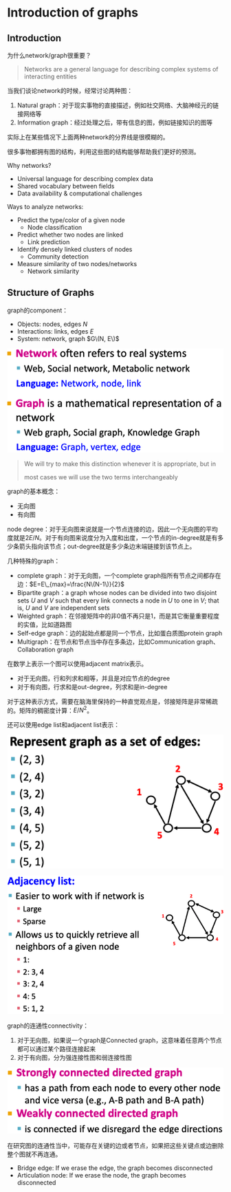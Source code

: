 # Introduction of graphs

## Introduction

为什么network/graph很重要？

> Networks are a general language for describing complex systems of interacting entities

当我们谈论network的时候，经常讨论两种图：

1. Natural graph：对于现实事物的直接描述，例如社交网络、大脑神经元的链接网络等
2. Information graph：经过处理之后，带有信息的图，例如链接知识的图等

实际上在某些情况下上面两种network的分界线是很模糊的。

很多事物都拥有图的结构，利用这些图的结构能够帮助我们更好的预测。

Why networks?

* Universal language for describing complex data
* Shared vocabulary between fields
* Data availability & computational challenges

Ways to analyze networks:

* Predict the type/color of a given node
  * Node classification
* Predict whether two nodes are linked
  * Link prediction
* Identify densely linked clusters of nodes
  * Community detection
* Measure similarity of two nodes/networks
  * Network similarity

## Structure of Graphs

graph的component：

* Objects: nodes, edges    $N$
* Interactions: links, edges    $E$
* System: network, graph     $G\(N, E\)$

![image-20210309193044665](../../.gitbook/assets/image-20210309193044665.png)

> We will try to make this distinction whenever it is appropriate, but in
>
> most cases we will use the two terms interchangeably

graph的基本概念：

* 无向图
* 有向图

node degree：对于无向图来说就是一个节点连接的边，因此一个无向图的平均度就是$2E/N$。对于有向图来说度分为入度和出度，一个节点的in-degree就是有多少条箭头指向该节点；out-degree就是多少条边末端链接到该节点上。

几种特殊的graph：

* complete graph：对于无向图，一个complete graph指所有节点之间都存在边：$E=E\_{max}=\frac{N\(N-1\)}{2}$
* Bipartite graph：a graph whose nodes can be divided into two disjoint sets $U$ and $V$ such that every link connects a node in $U$ to one in $V$; that is, $U$ and $V$ are independent sets
* Weighted graph：在邻接矩阵中的非0值不再只是1，而是其它衡量重要程度的实值，比如道路图
* Self-edge graph：边的起始点都是同一个节点，比如蛋白质图protein graph
* Multigraph：在节点和节点当中存在多条边，比如Communication graph、Collaboration graph

在数学上表示一个图可以使用adjacent matrix表示。

* 对于无向图，行和列求和相等，并且是对应节点的degree
* 对于有向图，行求和是out-degree，列求和是in-degree

对于这种表示方式，需要在脑海里保持的一种直觉观点是，邻接矩阵是非常稀疏的。矩阵的稠密度计算：$E/N^2$。

还可以使用edge list和adjacent list表示：

![image-20210309203007866](../../.gitbook/assets/image-20210309203007866.png)

![image-20210309203034763](../../.gitbook/assets/image-20210309203034763.png)

graph的连通性connectivity：

1. 对于无向图，如果说一个graph是Connected graph，这意味着任意两个节点都可以通过某个路径连接起来
2. 对于有向图，分为强连接性图和弱连接性图

![image-20210309204211861](../../.gitbook/assets/image-20210309204211861.png)

在研究图的连通性当中，可能存在关键的边或者节点，如果把这些关键点或边删除整个图就不再连通。

* Bridge edge: If we erase the edge, the graph becomes disconnected
* Articulation node: If we erase the node, the graph becomes disconnected

